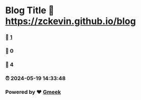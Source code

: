 # Blog Title :link: https://zckevin.github.io/blog 
### :page_facing_up: [1](https://zckevin.github.io/blog/tag.html) 
### :speech_balloon: 0 
### :hibiscus: 4 
### :alarm_clock: 2024-05-19 14:33:48 
### Powered by :heart: [Gmeek](https://github.com/Meekdai/Gmeek)
